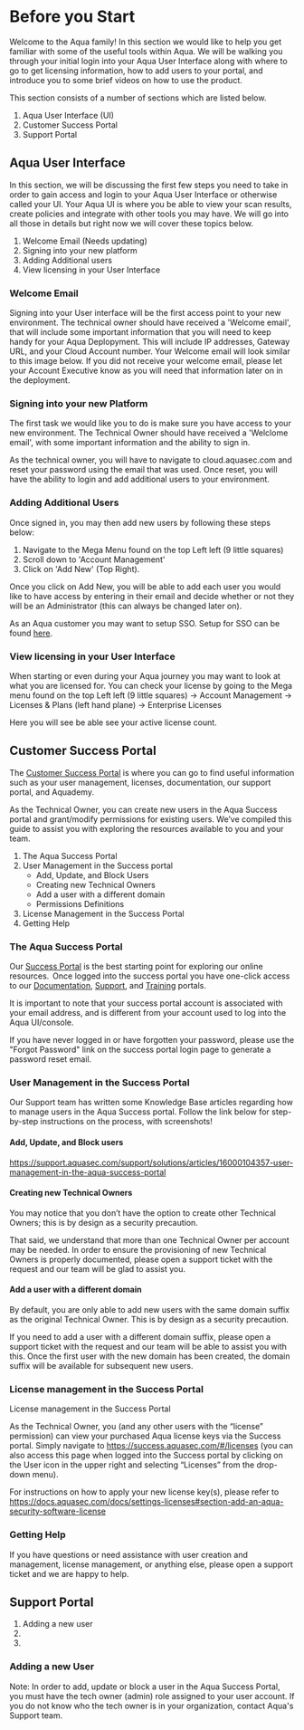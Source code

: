# Before you Start

Welcome to the Aqua family! In this section we would like to help you get familiar with some of the useful tools within Aqua. We will be walking you through your initial login into your Aqua User Interface along with where to go to get licensing information, how to add users to your portal, and introduce you to some brief videos on how to use the product. 

This section consists of a number of sections which are listed below.

1. Aqua User Interface (UI)
2. Customer Success Portal
3. Support Portal


## Aqua User Interface

In this section, we will be discussing the first few steps you need to take in order to gain access and login to your Aqua User Interface or otherwise called your UI. Your Aqua UI is where you be able to view your scan results, create policies and integrate with other tools you may have. We will go into all those in details but right now we will cover these topics below.

1.	Welcome Email (Needs updating)
2.	Signing into your new platform
3.	Adding Additional users
4.	View licensing in your User Interface

### Welcome Email

Signing into your User interface will be the first access point to your new environment. The technical owner should have received a 'Welcome email', that will include some important information that you will need to keep handy for your Aqua Deplopyment. This will include IP addresses, Gateway URL, and your Cloud Account number. Your Welcome email will look similar to this image below. If you did not receive your welcome email, please let your Account Executive know as you will need that information later on in the deployment. 

### Signing into your new Platform

The first task we would like you to do is make sure you have access to your new environment. The Technical Owner should have received a 'Welclome email', with some important information and the ability to sign in. 

As the technical owner, you will have to navigate to cloud.aquasec.com and reset your password using the email that was used. Once reset, you will have the ability to login and add additional users to your environment. 

### Adding Additional Users

Once signed in, you may then add new users by following these steps below:
 
 1. Navigate to the Mega Menu found on the top Left left (9 little squares)
 2. Scroll down to 'Account Management'
 3. Click on 'Add New' (Top Right). 


Once you click on Add New, you will be able to add each user you would like to have access by entering in their email and decide whether or not they will be an Administrator (this can always be changed later on).

As an Aqua customer you may want to setup SSO. Setup for SSO can be found [here](https://support.aquasec.com/support/solutions/articles/16000111637-saml-setup-instructions).

### View licensing in your User Interface

When starting or even during your Aqua journey you may want to look at what you are licensed for. You can check your license by going to the Mega menu found on the top Left left (9 little squares) -> Account Management -> Licenses & Plans (left hand plane) -> Enterprise Licenses

Here you will see be able see your active license count.


## Customer Success Portal

The [Customer Success Portal](https://success.aquasec.com) is where you can go to find useful information such as your user management, licenses, documentation, our support portal, and Aquademy.

As the Technical Owner, you can create new users in the Aqua Success portal and grant/modify permissions for existing users.  We’ve compiled this guide to assist you with exploring the resources available to you and your team. 

1. The Aqua Success Portal
2. User Management in the Success portal
    - Add, Update, and Block Users
    - Creating new Technical Owners
    - Add a user with a different domain
    - Permissions Definitions
3. License Management in the Success Portal
4. Getting Help

### The Aqua Success Portal

Our [Success Portal](https://success.aquasec.com) is the best starting point for exploring our online resources.  Once logged into the success portal you have one-click access to our [Documentation](https://docs.aquasec.com), [Support](https://support.aquasec.com), and [Training](https://aquademy.aquasec.com) portals. 

It is important to note that your success portal account is associated with your email address, and is different from your account used to log into the Aqua UI/console.   

If you have never logged in or have forgotten your password, please use the "Forgot Password" link on the success portal login page to generate a password reset email.


### User Management in the Success Portal

Our Support team has written some Knowledge Base articles regarding how to manage users in the Aqua Success portal.  Follow the link below for step-by-step instructions on the process, with screenshots! 

#### Add, Update, and Block users 

https://support.aquasec.com/support/solutions/articles/16000104357-user-management-in-the-aqua-success-portal 

 
#### Creating new Technical Owners 

You may notice that you don’t have the option to create other Technical Owners; this is by design as a security precaution.   

That said, we understand that more than one Technical Owner per account may be needed.  In order to ensure the provisioning of new Technical Owners is properly documented, please open a support ticket with the request and our team will be glad to assist you. 

 #### Add a user with a different domain

By default, you are only able to add new users with the same domain suffix as the original Technical Owner.  This is by design as a security precaution. 

If you need to add a user with a different domain suffix, please open a support ticket with the request and our team will be able to assist you with this.  Once the first user with the new domain has been created, the domain suffix will be available for subsequent new users. 

### License management in the Success Portal

License management in the Success Portal 

As the Technical Owner, you (and any other users with the “license” permission) can view your purchased Aqua license keys via the Success portal.  Simply navigate to https://success.aquasec.com/#/licenses (you can also access this page when logged into the Success portal by clicking on the User icon in the upper right and selecting “Licenses” from the drop-down menu).   

For instructions on how to apply your new license key(s), please refer to https://docs.aquasec.com/docs/settings-licenses#section-add-an-aqua-security-software-license 



### Getting Help

If you have questions or need assistance with user creation and management, license management, or anything else, please open a support ticket and we are happy to help. 




## Support Portal

1. Adding a new user
2. 
3.


### Adding a new User

Note: In order to add, update or block a user in the Aqua Success Portal, you must have the tech owner (admin) role assigned to your user account.  If you do not know who the tech owner is in your organization, contact Aqua's Support team.

